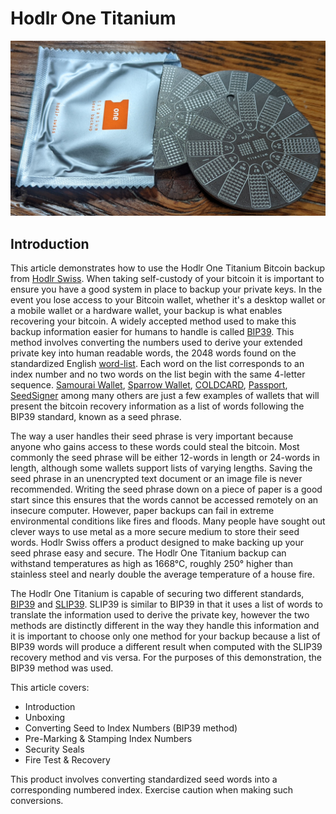 # Hodlr One Titanium 

![](assets/hodlr_00.jpg)

## Introduction
This article demonstrates how to use the Hodlr One Titanium Bitcoin backup from [Hodlr Swiss](https://hodlr.swiss/products/one-titanium). When taking self-custody of your bitcoin it is important to ensure you have a good system in place to backup your private keys. In the event you lose access to your Bitcoin wallet, whether it's a desktop wallet or a mobile wallet or a hardware wallet, your backup is what enables recovering your bitcoin. A widely accepted method used to make this backup information easier for humans to handle is called [BIP39](https://github.com/bitcoin/bips/blob/master/bip-0039.mediawiki). This method involves converting the numbers used to derive your extended private key into human readable words, the 2048 words found on the standardized English [word-list](https://github.com/bitcoin/bips/blob/master/bip-0039/english.txt). Each word on the list corresponds to an index number and no two words on the list begin with the same 4-letter sequence. [Samourai Wallet](https://samouraiwallet.com/), [Sparrow Wallet](https://www.sparrowwallet.com/), [COLDCARD](https://coldcard.com/), [Passport](https://foundationdevices.com/passport/), [SeedSigner](https://seedsigner.com/) among many others are just a few examples of wallets that will present the bitcoin recovery information as a list of words following the BIP39 standard, known as a seed phrase.

The way a user handles their seed phrase is very important because anyone who gains access to these words could steal the bitcoin. Most commonly the seed phrase will be either 12-words in length or 24-words in length, although some wallets support lists of varying lengths. Saving the seed phrase in an unencrypted text document or an image file is never recommended. Writing the seed phrase down on a piece of paper is a good start since this ensures that the words cannot be accessed remotely on an insecure computer. However, paper backups can fail in extreme environmental conditions like fires and floods. Many people have sought out clever ways to use metal as a more secure medium to store their seed words. Hodlr Swiss offers a product designed to make backing up your seed phrase easy and secure. The Hodlr One Titanium backup can withstand temperatures as high as 1668°C, roughly 250° higher than stainless steel and nearly double the average temperature of a house fire. 

The Hodlr One Titanium is capable of securing two different standards, [BIP39](https://github.com/bitcoin/bips/blob/master/bip-0039.mediawiki) and [SLIP39](https://slip39.com/). SLIP39 is similar to BIP39 in that it uses a list of words to translate the information used to derive the private key, however the two methods are distinctly different in the way they handle this information and it is important to choose only one method for your backup because a list of BIP39 words will produce a different result when computed with the SLIP39 recovery method and vis versa. For the purposes of this demonstration, the BIP39 method was used.  

This article covers:
- Introduction
- Unboxing
- Converting Seed to Index Numbers (BIP39 method)
- Pre-Marking & Stamping Index Numbers
- Security Seals
- Fire Test & Recovery

This product involves converting standardized seed words into a corresponding numbered index. Exercise caution when making such conversions.
